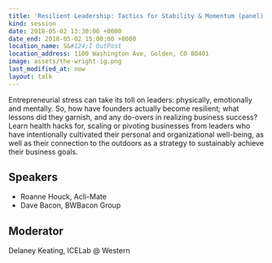 ```yaml
---
title: 'Resilient Leadership: Tactics for Stability & Momentum (panel)'
kind: session
date: 2018-05-02 13:30:00 +0000
date_end: 2018-05-02 15:00:00 +0000
location_name: S&#124;I OutPost
location_address: 1100 Washington Ave, Golden, CO 80401
image: assets/the-wright-ig.png
last_modified_at: now
layout: talk
---
```


Entrepreneurial stress can take its toll on leaders: physically, emotionally and mentally. So, how have founders actually become resilient; what lessons did they garnish, and any do-overs in realizing business success? Learn health hacks for, scaling or pivoting businesses from leaders who have intentionally cultivated their personal and organizational well-being, as well as their connection to the outdoors as a strategy to sustainably achieve their business goals.

## Speakers
- Roanne Houck, Acli-Mate
- Dave Bacon, BWBacon Group

## Moderator
Delaney Keating, ICELab @ Western
